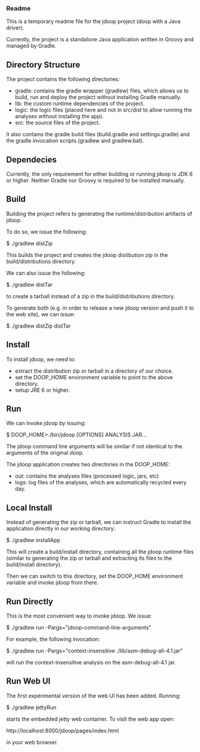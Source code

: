 ### Readme 

This is a temporary readme file for the jdoop project (doop with a Java driver). 

Currently, the project is a standalone Java application written in Groovy and managed by Gradle. 

Directory Structure
-------------------

The project contains the following directories:

* gradle: contains the gradle wrapper (gradlew) files, which allows us to build, run and deploy the project without installing Gradle manually.
* lib: the custom runtime dependencies of the project.
* logic: the logic files (placed here and not in src/dist to allow running the analyses without installing the app).
* src: the source files of the project.

It also contains the gradle build files (build.gradle and settings.gradle) and the gradle invocation scripts (gradlew and gradlew.bat).

Dependecies
-----------

Currently, the only requirement for either building or running jdoop is JDK 6 or higher. Neither Gradle nor Groovy is required to be installed manually.

Build
-----

Building the project refers to generating the runtime/distribution artifacts of jdoop.

To do so, we issue the following:

$ ./gradlew distZip

This builds the project and creates the jdoop distibution zip in the build/distributions directory.

We can also issue the following:

$ ./gradlew distTar

to create a tarball instead of a zip in the build/distributions directory.

To generate both (e.g. in order to release a new jdoop version and push it to the web site), we can issue:

$ ./gradlew distZip distTar

Install
-------

To install jdoop, we need to:

* extract the distribution zip or tarball in a directory of our choice.
* set the DOOP_HOME environment variable to point to the above directory.
* setup JRE 6 or higher.

Run
---

We can invoke jdoop by issuing:

$ DOOP_HOME>./bin/jdoop [OPTIONS] ANALYSIS JAR...

The jdoop command line arguments will be similar if not identical to the arguments of the original doop.

The jdoop application creates two directories in the DOOP_HOME:

* out: contains the analyses files (processed logic, jars, etc)
* logs: log files of the analyses, which are automatically recycled every day.

Local Install
-------------

Instead of generating the zip or tarball, we can instruct Gradle to install the application directly in our working directory:

$ ./gradlew installApp

This will create a build/install directory, containing all the jdoop runtime files (similar to generating the zip or tarball and extracting its files to the build/install directory).

Then we can switch to this directory, set the DOOP_HOME environment variable and invoke jdoop from there.

Run Directly
------------

This is the most convenient way to invoke jdoop. We issue:

$ ./gradlew run -Pargs="jdoop-command-line-arguments"

For example, the following invocation:

$ ./gradlew run -Pargs="context-insensitive ./lib/asm-debug-all-4.1.jar"

will run the context-insensitive analysis on the asm-debug-all-4.1 jar.


Run Web UI
----------
The first experimental version of the web UI has been added. Running:

$ ./gradlew jettyRun

starts the embedded jetty web container. To visit the web app open:

http://localhost:8000/jdoop/pages/index.html

in your web browser.
